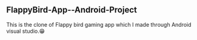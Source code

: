 ## FlappyBird-App--Android-Project
This is the clone of Flappy bird gaming app which I made through Android visual studio.😁
